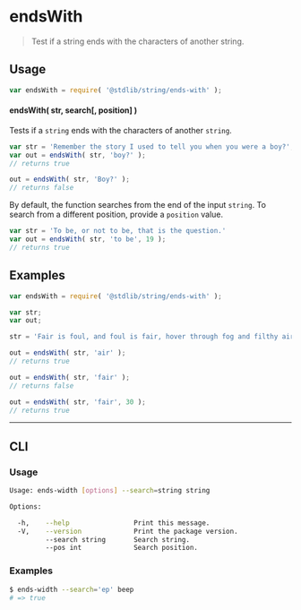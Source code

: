 # endsWith

> Test if a string ends with the characters of another string.


<!-- <intro> -->

<!-- </intro> -->


<!-- <usage> -->

## Usage

``` javascript
var endsWith = require( '@stdlib/string/ends-with' );
```

#### endsWith( str, search\[, position\] )

Tests if a `string` ends with the characters of another `string`.

``` javascript
var str = 'Remember the story I used to tell you when you were a boy?';
var out = endsWith( str, 'boy?' );
// returns true

out = endsWith( str, 'Boy?' );
// returns false
```

By default, the function searches from the end of the input `string`. To search from a different position, provide a `position` value.

``` javascript
var str = 'To be, or not to be, that is the question.'
var out = endsWith( str, 'to be', 19 );
// returns true
```

<!-- </usage> -->


<!-- <examples> -->

## Examples

``` javascript
var endsWith = require( '@stdlib/string/ends-with' );

var str;
var out;

str = 'Fair is foul, and foul is fair, hover through fog and filthy air';

out = endsWith( str, 'air' );
// returns true

out = endsWith( str, 'fair' );
// returns false

out = endsWith( str, 'fair', 30 );
// returns true
```

<!-- </examples> -->


<!-- <cli> -->

---

## CLI


<!-- <usage> -->

### Usage

``` bash
Usage: ends-width [options] --search=string string

Options:

  -h,    --help                Print this message.
  -V,    --version             Print the package version.
         --search string       Search string.
         --pos int             Search position.
```

<!-- </usage> -->


<!-- <examples> -->

### Examples

``` bash
$ ends-width --search='ep' beep
# => true
```

<!-- </examples> -->

<!-- </cli> -->


<!-- <links> -->

<!-- </links> -->
